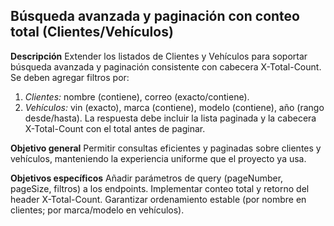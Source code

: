 ##  Búsqueda avanzada y paginación con conteo total (Clientes/Vehículos)

**Descripción**
Extender los listados de Clientes y Vehículos para soportar búsqueda avanzada y paginación consistente con cabecera X-Total-Count. Se deben agregar filtros por:

1. *Clientes:* nombre (contiene), correo (exacto/contiene).
2. *Vehículos:* vin (exacto), marca (contiene), modelo (contiene), año (rango desde/hasta).
La respuesta debe incluir la lista paginada y la cabecera X-Total-Count con el total antes de paginar.

**Objetivo general**
Permitir consultas eficientes y paginadas sobre clientes y vehículos, manteniendo la experiencia uniforme que el proyecto ya usa.

**Objetivos específicos**
Añadir parámetros de query (pageNumber, pageSize, filtros) a los endpoints.
Implementar conteo total y retorno del header X-Total-Count.
Garantizar ordenamiento estable (por nombre en clientes; por marca/modelo en vehículos).
